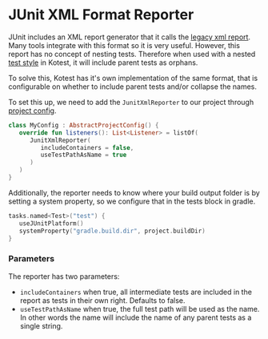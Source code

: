 JUnit XML Format Reporter
=======


JUnit includes an XML report generator that it calls the [legacy xml report](https://junit.org/junit5/docs/5.5.0-RC2/api/org/junit/platform/reporting/legacy/xml/LegacyXmlReportGeneratingListener.html).
Many tools integrate with this format so it is very useful.
However, this report has no concept of nesting tests.
Therefore when used with a nested [test style](../styles.md) in Kotest, it will include parent tests as orphans.

To solve this, Kotest has it's own implementation of the same format, that is configurable on whether to include parent tests and/or collapse the names.



To set this up, we need to add the `JunitXmlReporter` to our project through [project config](../project_config.md).

```kotlin
class MyConfig : AbstractProjectConfig() {
   override fun listeners(): List<Listener> = listOf(
      JunitXmlReporter(
         includeContainers = false,
         useTestPathAsName = true
      )
   )
}
```


Additionally, the reporter needs to know where your build output folder is by setting a system property, so we configure that in the tests block in gradle.

```kotlin
tasks.named<Test>("test") {
   useJUnitPlatform()
   systemProperty("gradle.build.dir", project.buildDir)
}
```


### Parameters

The reporter has two parameters:

* `includeContainers` when true, all intermediate tests are included in the report as tests in their own right. Defaults to false.
* `useTestPathAsName` when true, the full test path will be used as the name. In other words the name will include the name of any parent tests as a single string.
